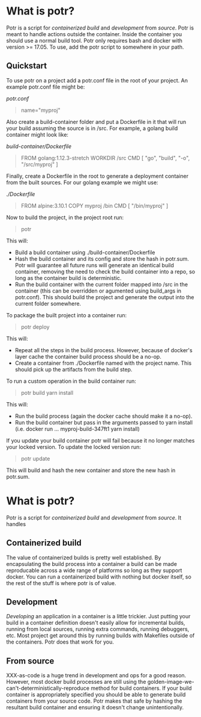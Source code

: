 # What is potr?

Potr is a script for *containerized build* and *development* from *source*. Potr is meant to handle
actions outside the container. Inside the container you should use a normal build tool. Potr only requires bash and docker with version >= 17.05. To use, add the potr script to somewhere in your path. 

## Quickstart

To use potr on a project add a potr.conf file in the root of your project. An example potr.conf file might be:

*potr.conf*
> name="myproj"

Also create a build-container folder and put a Dockerfile in it that will run your build assuming the source is in /src. For example, a golang build container might look like:

*build-container/Dockerfile*
> FROM golang:1.12.3-stretch
> WORKDIR /src
> CMD [ "go", "build", "-o", "/src/myproj" ]

Finally, create a Dockerfile in the root to generate a deployment container from the built sources.  For our golang example we might use:

*./Dockerfile*
> FROM alpine:3.10.1
> COPY myproj /bin
> CMD [ "/bin/myproj" ]

Now to build the project, in the project root run:

> potr

This will:

* Build a build container using ./build-container/Dockerfile
* Hash the build container and its config and store the hash in potr.sum. Potr will guarantee all future runs will generate an identical build container, removing the need to check the build container into a repo, so long as the container build is deterministic.
* Run the build container with the current folder mapped into /src in the container (this can be overridden or agumented using build_args in potr.conf). This should build the project and generate the output into the current folder somewhere.

To package the built project into a container run:

> potr deploy

This will:

* Repeat all the steps in the build process. However, because of docker's layer cache the container build process should be a no-op.
* Create a container from ./Dockerfile named with the project name. This should pick up the artifacts from the build step.

To run a custom operation in the build container run:

> potr build yarn install

This will:

* Run the build process (again the docker cache should make it a no-op).
* Run the build container but pass in the arguments passed to yarn install (i.e. docker run ... myproj-build-347ft1 yarn install)

If you update your build container potr will fail because it no longer matches your locked version. To update the locked version run:

> potr update

This will build and hash the new container and store the new hash in potr.sum.

# What is potr?

Potr is a script for *containerized build* and *development* from *source*. It handles 

## Containerized build

The value of containerized builds is pretty well established. By encapsulating the build process
into a container a build can be made reproducable across a wide range of platforms so long as they
support docker. You can run a containerized build with nothing but docker itself, so the rest of the stuff is where potr is of value.

## Development

*Developing* an application in a container is a little trickier. Just putting your build in a 
container definition doesn't easily allow for incremental builds, running from local sources, running extra commands, running debuggers,  etc. Most project get around this by running builds with Makefiles outside of the containers. Potr does that work for you.

## From source

XXX-as-code is a huge trend in development and ops for a good reason. However, most docker build processes are still using the golden-image-we-can't-deterministically-reproduce method for build containers. If your build container is appropriately specified you should be able to generate build containers from your source code. Potr makes that safe by hashing the resultant build container and ensuring it doesn't change unintentionally.